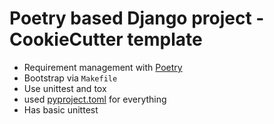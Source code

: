 # Poetry based Django project - CookieCutter template

* Requirement management with [Poetry](https://python-poetry.org/)
* Bootstrap via `Makefile`
* Use unittest and tox
* used [pyproject.toml](https://pip.pypa.io/en/stable/reference/build-system/pyproject-toml/) for everything
* Has basic unittest
